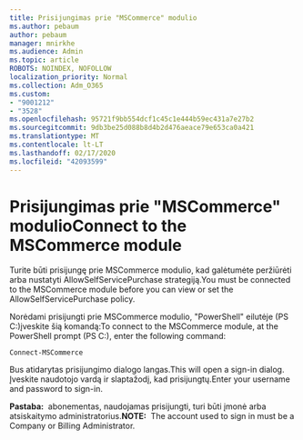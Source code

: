 ```yaml
---
title: Prisijungimas prie "MSCommerce" modulio
ms.author: pebaum
author: pebaum
manager: mnirkhe
ms.audience: Admin
ms.topic: article
ROBOTS: NOINDEX, NOFOLLOW
localization_priority: Normal
ms.collection: Adm_O365
ms.custom:
- "9001212"
- "3528"
ms.openlocfilehash: 95721f9bb554dcf1c45c1e444b59ec431a7e27b2
ms.sourcegitcommit: 9db3be25d088b8d4b2d476aeace79e653ca0a421
ms.translationtype: MT
ms.contentlocale: lt-LT
ms.lasthandoff: 02/17/2020
ms.locfileid: "42093599"
---
```

# <a name="connect-to-the-mscommerce-module"></a><span data-ttu-id="428c4-102">Prisijungimas prie "MSCommerce" modulio</span><span class="sxs-lookup"><span data-stu-id="428c4-102">Connect to the MSCommerce module</span></span>

<span data-ttu-id="428c4-103">Turite būti prisijungę prie MSCommerce modulio, kad galėtumėte peržiūrėti arba nustatyti AllowSelfServicePurchase strategiją.</span><span class="sxs-lookup"><span data-stu-id="428c4-103">You must be connected to the MSCommerce module before you can view or set the AllowSelfServicePurchase policy.</span></span>  

<span data-ttu-id="428c4-104">Norėdami prisijungti prie MSCommerce modulio, "PowerShell" eilutėje (PS C:\)įveskite šią komandą:</span><span class="sxs-lookup"><span data-stu-id="428c4-104">To connect to the MSCommerce module, at the PowerShell prompt (PS C:\), enter the following command:</span></span>

    Connect-MSCommerce

<span data-ttu-id="428c4-105">Bus atidarytas prisijungimo dialogo langas.</span><span class="sxs-lookup"><span data-stu-id="428c4-105">This will open a sign-in dialog.</span></span> <span data-ttu-id="428c4-106">Įveskite naudotojo vardą ir slaptažodį, kad prisijungtų.</span><span class="sxs-lookup"><span data-stu-id="428c4-106">Enter your username and password to sign-in.</span></span>

<span data-ttu-id="428c4-107">**Pastaba:**&nbsp;&nbsp;abonementas, naudojamas prisijungti, turi būti įmonė arba atsiskaitymo administratorius.</span><span class="sxs-lookup"><span data-stu-id="428c4-107">**NOTE:**&nbsp;&nbsp;The account used to sign in must be a Company or Billing Administrator.</span></span>
